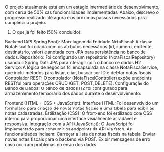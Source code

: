O projeto atualmente está em um estágio intermediário de desenvolvimento, com cerca de 50% das funcionalidades implementadas. 
Abaixo, descrevo o progresso realizado até agora e os próximos passos necessários para completar o projeto.

1. O que já foi feito (50% concluído):

Backend (API Spring Boot):
Modelagem da Entidade NotaFiscal: A classe NotaFiscal foi criada com os atributos necessários (id, numero, emitente, destinatario, valor) e anotada com JPA para persistência no banco de dados.
Repositório: Foi configurado um repositório (NotaFiscalRepository) usando o Spring Data JPA para interagir com o banco de dados H2.
Serviço: A lógica de negócios foi encapsulada na classe NotaFiscalService, que inclui métodos para listar, criar, buscar por ID e deletar notas fiscais.
Controlador REST: O controlador (NotaFiscalController) expõe endpoints RESTful para operações CRUD (GET, POST, DELETE).
Configuração do Banco de Dados: O banco de dados H2 foi configurado para armazenamento temporário dos dados durante o desenvolvimento.

Frontend (HTML + CSS + JavaScript):
Interface HTML: Foi desenvolvido um formulário para criação de novas notas fiscais e uma tabela para exibir as notas cadastradas.
Estilização (CSS): O front-end foi estilizado com CSS interno para proporcionar uma interface visualmente agradável e responsiva.
Integração com a API (JavaScript): O JavaScript foi implementado para consumir os endpoints da API via fetch. As funcionalidades incluem:
Carregar a lista de notas fiscais na tabela.
Enviar novas notas fiscais para o backend via POST.
Exibir mensagens de erro caso ocorram problemas no envio dos dados.

